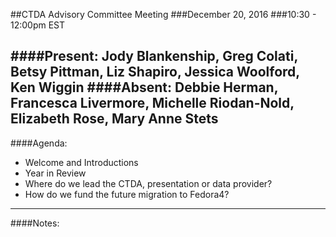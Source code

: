 ##CTDA Advisory Committee Meeting
###December 20, 2016
###10:30 - 12:00pm EST

####Present: Jody Blankenship, Greg Colati, Betsy Pittman, Liz Shapiro, Jessica Woolford, Ken Wiggin
####Absent: Debbie Herman, Francesca Livermore, Michelle Riodan-Nold, Elizabeth Rose, Mary Anne Stets
---
####Agenda:
* Welcome and Introductions  
* Year in Review  
* Where do we lead the CTDA, presentation or data provider?
* How do we fund the future migration to Fedora4?
---
####Notes:
